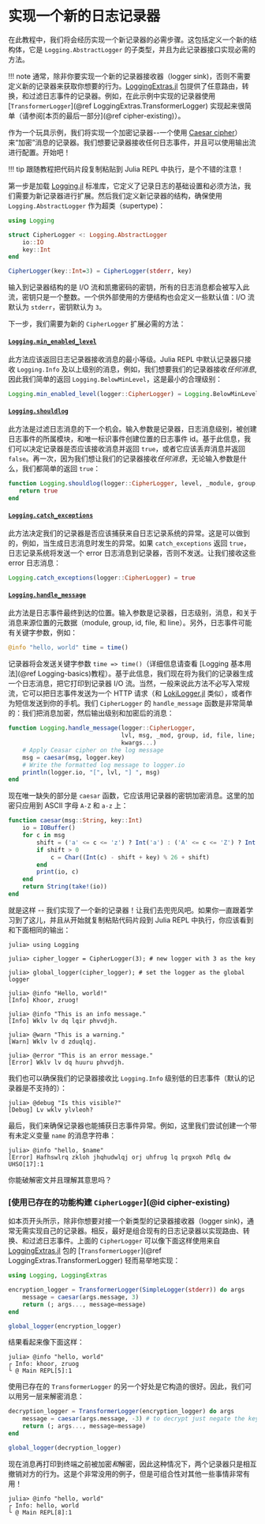 # 实现一个新的日志记录器

在此教程中，我们将会经历实现一个新记录器的必需步骤。这包括定义一个新的结构体，它是 `Logging.AbstractLogger` 的子类型，并且为此记录器接口实现必需的方法。

!!! note
    通常，除非你要实现一个新的记录器接收器（logger sink)，否则不需要定义新的记录器来获取你想要的行为。[LoggingExtras.jl](@ref) 包提供了任意路由，转换，和过滤日志事件的记录器。例如，在此示例中实现的记录器使用 [`TransformerLogger`](@ref LoggingExtras.TransformerLogger) 实现起来很简单（请参阅[本页的最后一部分](@ref cipher-existing)）。

作为一个玩具示例，我们将实现一个加密记录器--一个使用 [Caesar cipher](https://en.wikipedia.org/wiki/Caesar_cipher)） 来“加密”消息的记录器。我们想要记录器接收任何日志事件，并且可以使用输出流进行配置。开始吧！

!!! tip
    跟随教程把代码片段复制粘贴到 Julia REPL 中执行，是个不错的注意！

第一步是加载 [Logging.jl](@ref) 标准库，它定义了记录日志的基础设置和必须方法，我们需要为新记录器进行扩展。然后我们定义新记录器的结构，确保使用 `Logging.AbstractLogger` 作为超类（supertype)：

```julia
using Logging

struct CipherLogger <: Logging.AbstractLogger
    io::IO
    key::Int
end

CipherLogger(key::Int=3) = CipherLogger(stderr, key)
```

输入到记录器结构的是 I/O 流和凯撒密码的密钥，所有的日志消息都会被写入此流，密钥只是一个整数。一个供外部使用的方便结构也会定义一些默认值：I/O 流默认为 `stderr`，密钥默认为 `3`。

下一步，我们需要为新的 `CipherLogger` 扩展必需的方法：

#### [`Logging.min_enabled_level`](@ref)

此方法应该返回日志记录器接收消息的最小等级。Julia REPL 中默认记录器只接收 `Logging.Info` 及以上级别的消息，例如，我们想要我们的记录器接收*任何消息*,因此我们简单的返回 `Logging.BelowMinLevel`，这是最小的合理级别：

```julia
Logging.min_enabled_level(logger::CipherLogger) = Logging.BelowMinLevel
```

#### [`Logging.shouldlog`](@ref)

此方法是过滤日志消息的下一个机会。输入参数是记录器，日志消息级别，被创建日志事件的所属模块，和唯一标识事件创建位置的日志事件 id。基于此信息，我们可以决定记录器是否应该接收消息并返回 `true`，或者它应该丢弃消息并返回 `false`。再一次，因为我们想让我们的记录器接收*任何消息*，无论输入参数是什么，我们都简单的返回 `true`： 

```julia
function Logging.shouldlog(logger::CipherLogger, level, _module, group, id)
   return true
end
```

#### [`Logging.catch_exceptions`](@ref)

此方法决定我们的记录器是否应该捕获来自日志记录系统的异常。这是可以做到的，例如，当生成日志消息时发生的异常。如果 `catch_exceptions` 返回 `true`，日志记录系统将发送一个 error 日志消息到记录器，否则不发送。让我们接收这些 error 日志消息：

```julia
Logging.catch_exceptions(logger::CipherLogger) = true
```

#### [`Logging.handle_message`](@ref)

此方法是日志事件最终到达的位置。输入参数是记录器，日志级别，消息，和关于消息来源位置的元数据（module, group, id, file, 和 line）。另外，日志事件可能有关键字参数，例如：

```julia
@info "hello, world" time = time()
```

记录器将会发送关键字参数 `time => time()`（详细信息请查看 [Logging 基本用法](@ref Logging-basics)教程）。基于此信息，我们现在将为我们的记录器生成一个日志消息，把它打印到记录器 I/O 流。当然，一般来说此方法不必写入常规流，它可以把日志事件发送为一个 HTTP 请求（和 [LokiLogger.jl](@ref) 类似），或者作为短信发送到你的手机。我们 `CipherLogger` 的 `handle_message` 函数是非常简单的：我们把消息加密，然后输出级别和加密后的消息：

```julia
function Logging.handle_message(logger::CipherLogger,
                                lvl, msg, _mod, group, id, file, line;
                                kwargs...)
    # Apply Ceasar cipher on the log message
    msg = caesar(msg, logger.key)
    # Write the formatted log message to logger.io
    println(logger.io, "[", lvl, "] ", msg)
end
```

现在唯一缺失的部分是 `caesar` 函数，它应该用记录器的密钥加密消息。这里的加密只应用到 ASCII 字母 `A-Z` 和 `a-z` 上：

```julia
function caesar(msg::String, key::Int)
    io = IOBuffer()
    for c in msg
        shift = ('a' <= c <= 'z') ? Int('a') : ('A' <= c <= 'Z') ? Int('A') : 0
        if shift > 0
            c = Char((Int(c) - shift + key) % 26 + shift)
        end
        print(io, c)
    end
    return String(take!(io))
end
```

就是这样 -- 我们实现了一个新的记录器！让我们去兜兜风吧。如果你一直跟着学习到了这儿，并且从开始就复制粘贴代码片段到 Julia REPL 中执行，你应该看到和下面相同的输出：

```julia-repl
julia> using Logging

julia> cipher_logger = CipherLogger(3); # new logger with 3 as the key

julia> global_logger(cipher_logger); # set the logger as the global logger

julia> @info "Hello, world!"
[Info] Khoor, zruog!

julia> @info "This is an info message."
[Info] Wklv lv dq lqir phvvdjh.

julia> @warn "This is a warning."
[Warn] Wklv lv d zduqlqj.

julia> @error "This is an error message."
[Error] Wklv lv dq huuru phvvdjh.
```

我们也可以确保我们的记录器接收比 `Logging.Info` 级别低的日志事件（默认的记录器是不支持的）：

```julia-repl
julia> @debug "Is this visible?"
[Debug] Lv wklv ylvleoh?
```

最后，我们来确保记录器也能捕获日志事件异常。例如，这里我们尝试创建一个带有未定义变量 `name` 的消息字符串：

```julia-repl
julia> @info "hello, $name"
[Error] Hafhswlrq zkloh jhqhudwlqj orj uhfrug lq prgxoh Pdlq dw UHSO[17]:1
```

你能破解密文并且理解其意思吗？

### [使用已存在的功能构建 `CipherLogger`](@id cipher-existing)

如本页开头所示，除非你想要对接一个新类型的记录器接收器（logger sink)，通常无需实现自己的记录器。相反，最好是组合现有的日志记录器以实现路由、转换、和过滤日志事件。上面的 `CipherLogger` 可以像下面这样使用来自 [LoggingExtras.jl](@ref) 包的 [`TransformerLogger`](@ref LoggingExtras.TransformerLogger) 轻而易举地实现：

```julia
using Logging, LoggingExtras

encryption_logger = TransformerLogger(SimpleLogger(stderr)) do args
    message = caesar(args.message, 3)
    return (; args..., message=message)
end

global_logger(encryption_logger)
```

结果看起来像下面这样：

```julia-repl
julia> @info "hello, world"
┌ Info: khoor, zruog
└ @ Main REPL[5]:1
```
使用已存在的 `TransformerLogger` 的另一个好处是它构造的很好。因此，我们可以用另一层来解密消息：

```julia
decryption_logger = TransformerLogger(encryption_logger) do args
    message = caesar(args.message, -3) # to decrypt just negate the key
    return (; args..., message=message)
end

global_logger(decryption_logger)
```

现在消息再打印到终端之前被加密*和*解密，因此这种情况下，两个记录器只是相互撤销对方的行为。这是个非常没用的例子，但是可组合性对其他一些事情非常有用！

```julia-repl
julia> @info "hello, world"
┌ Info: hello, world
└ @ Main REPL[8]:1
```
